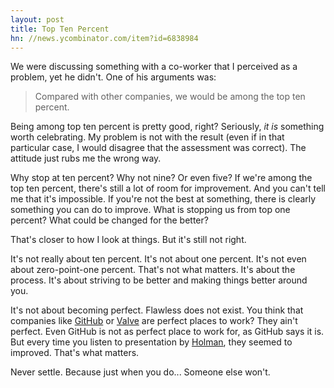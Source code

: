 ```yaml
---
layout: post
title: Top Ten Percent
hn: //news.ycombinator.com/item?id=6838984
---
```


We were discussing something with a co-worker that I perceived as a problem, yet he didn't. One of his arguments was:

> Compared with other companies, we would be among the top ten percent.

Being among top ten percent is pretty good, right? Seriously, _it is_ something worth celebrating. My problem is not with the result (even if in that particular case, I would disagree that the assessment was correct). The attitude just rubs me the wrong way.

Why stop at ten percent? Why not nine? Or even five? If we're among the top ten percent, there's still a lot of room for improvement. And you can't tell me that it's impossible. If you're not the best at something, there is clearly something you can do to improve. What is stopping us from top one percent? What could be changed for the better?

That's closer to how I look at things. But it's still not right.

It's not really about ten percent. It's not about one percent. It's not even about zero-point-one percent. That's not what matters. It's about the process. It's about striving to be better and making things better around you.

It's not about becoming perfect. Flawless does not exist. You think that companies like [GitHub](https://speakerdeck.com/holman/how-github-no-longer-works) or [Valve](https://speakerdeck.com/holman/how-github-no-longer-works) are perfect places to work? They ain't perfect. Even GitHub is not as perfect place to work for, as GitHub says it is. But every time you listen to presentation by [Holman](https://twitter.com/holman), they seemed to improved. That's what matters.

Never settle. Because just when you do... Someone else won't.
